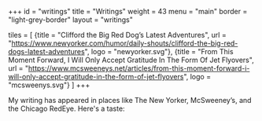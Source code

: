+++
id = "writings"
title = "Writings"
weight = 43
menu = "main"
border = "light-grey-border"
layout = "writings"

tiles = [
    {title = "Clifford the Big Red Dog’s Latest Adventures", url = "https://www.newyorker.com/humor/daily-shouts/clifford-the-big-red-dogs-latest-adventures", logo = "newyorker.svg"},
    {title = "From This Moment Forward, I Will Only Accept Gratitude In The Form Of Jet Flyovers", url = "https://www.mcsweeneys.net/articles/from-this-moment-forward-i-will-only-accept-gratitude-in-the-form-of-jet-flyovers", logo = "mcsweenys.svg"}
    ]
+++

My writing has appeared in places like The New Yorker, McSweeney’s, and the Chicago RedEye. Here's a taste:
